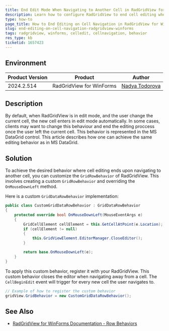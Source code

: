 ```yaml
---
title: End Edit Mode When Navigating to Another Cell in RadGridView for WinForms
description: Learn how to configure RadGridView to end cell editing when the user navigates to another cell, similar to the standard DataGridView behavior.
type: how-to
page_title: How to End Editing on Cell Navigation in RadGridView for WinForms
slug: end-editing-on-cell-navigation-radgridview-winforms
tags: radgridview, winforms, celledit, cellnavigation, behavior
res_type: kb
ticketid: 1657423
---
```


## Environment

|Product Version|Product|Author|
|----|----|----|
|2024.2.514|RadGridView for WinForms|[Nadya Todorova](https://www.telerik.com/blogs/author/nadya-karaivanova)|

## Description

By default, when RadGridView is in edit mode, and the user change the current cell, the new cell enters in edit mode automatically. In some cases, clients may want to change this behaviour and end the editing proccess once the user left the current cell. This behavior is represented in the MS DataGrid control. This article describes how one can achieve the same editing behavior as in MS DataGrid. 

## Solution

To achieve the desired behavior where cell editing ends upon navigating to another cell, you can customize the `GridRowBehavior` of RadGridView. This involves creating a custom `GridRowBehavior` and overriding the `OnMouseDownLeft` method.

Here is a custom `GridDataRowBehavior` implementation:

```csharp
public class CustomGridDataRowBehavior : GridDataRowBehavior
{
    protected override bool OnMouseDownLeft(MouseEventArgs e)
    {
        GridCellElement cellElement = this.GetCellAtPoint(e.Location);
        if (cellElement != null)
        {
            this.GridViewElement.EditorManager.CloseEditor();
        }

        return base.OnMouseDownLeft(e);
    }
}
```

To apply this custom behavior, register it with your RadGridView. This custom behavior closes the editor when navigating away from a cell. The `CellBeginEdit` event will trigger for every new cell the user navigates to.

```csharp
// Example of how to register the custom behavior
gridView.GridBehavior = new CustomGridDataRowBehavior();
```

## See Also

- [RadGridView for WinForms Documentation - Row Behaviors](https://docs.telerik.com/devtools/winforms/controls/gridview/rows/row-behaviors)
